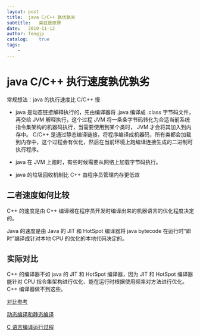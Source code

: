 ```yaml
---
layout: post
title:  java C/C++ 孰优孰劣
subtitle:   菜就是原罪
date:   2019-11-12
author: fengjp
catalog:    true
tags:
    - 
---
```


#   java C/C++ 执行速度孰优孰劣

常规想法：java 的执行速度比 C/C++ 慢

- java 是动态链接解释执行的，先由编译器将 .java 编译成 .class 字节码文件，再交给 JVM 解释执行，这个过程 JVM 将一条条字节码转化为合适当前系统指令集架构的机器码执行，当需要使用到某个类时， JVM 才会将其加入到内存中。 C/C++ 是通过静态编译链接，将程序编译成机器码，所有类都会加载到内存中，这个过程会有优化，然后在当前环境上跑编译连接生成的二进制可执行程序。

- java 在 JVM 上跑时，有些时候需要从网络上加载字节码执行。

- java 的垃圾回收机制比 C++ 由程序员管理内存更低效

##  二者速度如何比较

C++ 的速度是由 C++ 编译器在程序员开发时编译出来的机器语言的优化程度决定的。

Java 的速度是由 Java 的 JIT 和 HotSpot 编译器将 java bytecode 在运行时“即时”编译成针对本地 CPU 的优化的本地代码决定的。

##  实际对比

C++ 的编译器不如 java 的 JIT 和 HotSpot 编译器，因为 JIT 和 HotSpot 编译器能针对 CPU 指令集架构进行优化、能在运行时根据使用频率对方法进行优化。C++ 编译器做不到这些。

[对比参考](https://blog.csdn.net/runrun117/article/details/79597785)

[动态编译和静态编译](https://blog.csdn.net/championhengyi/article/details/78760590)

[C 语言编译运行过程](https://blog.csdn.net/csdn_baotai/article/details/80111775)